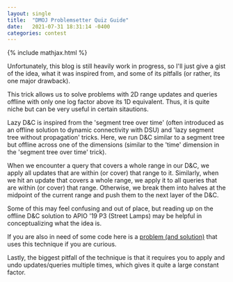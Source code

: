 ```yaml
---
layout: single
title:  "DMOJ Problemsetter Quiz Guide"
date:   2021-07-31 18:31:14 -0400
categories: contest
---
```


{% include mathjax.html %}

Unfortunately, this blog is still heavily work in progress, so I'll just give a gist of the idea, what it was inspired from,
 and some of its pitfalls (or rather, its one major drawback).

This trick allows us to solve problems with 2D range updates and queries offline with only one log factor above its 1D equivalent.
  Thus, it is quite niche but can be very useful in certain sitautions.

Lazy D&C is inspired from the 'segment tree over time' (often introduced as an offline solution to
dynamic connectivity with DSU) and 'lazy segment tree without propagation' tricks.  Here, we run D&C similar to a
segment tree but offline across one of the dimensions (similar to the 'time' dimension in the 'segment tree over time' trick).

When we encounter a query that covers a whole range in our D&C, we apply all updates that are within (or cover) that range to it.
Similarly, when we hit an update that covers a whole range, we apply it to all queries that are within (or cover) that range.
Otherwise, we break them into halves at the midpoint of the current range and
push them to the next layer of the D&C.

Some of this may feel confusing and out of place, but reading up on the offline D&C solution to APIO '19 P3 (Street Lamps) may be
helpful in conceptualizing what the idea is.

If you are also in need of some code here is a [problem (and solution)](https://mosesxu.ca/dmojsols/view/coci18c2p5/cpp) that uses this technique if you
are curious.

Lastly, the biggest pitfall of the technique is that it requires you to apply and undo updates/queries multiple times, which gives it
quite a large constant factor.

